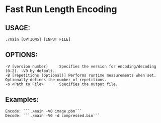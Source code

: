 # Fast Run Length Encoding

## USAGE:
```
./main [OPTIONS] [INPUT FILE]
```

## OPTIONS:
	-V [version number]		Specifies the version for encoding/decoding (0-2). -V0 by default.
	-B [repetitions (optional)]	Performs runtime measurements when set. Optionally defines the number of repetitions.
	-o <Path to File>		Specifies the output file.

## Examples:
	Encode: ```./main -V0 image.pbm```
	Decode: ```./main -V0 -d compressed.bin```


